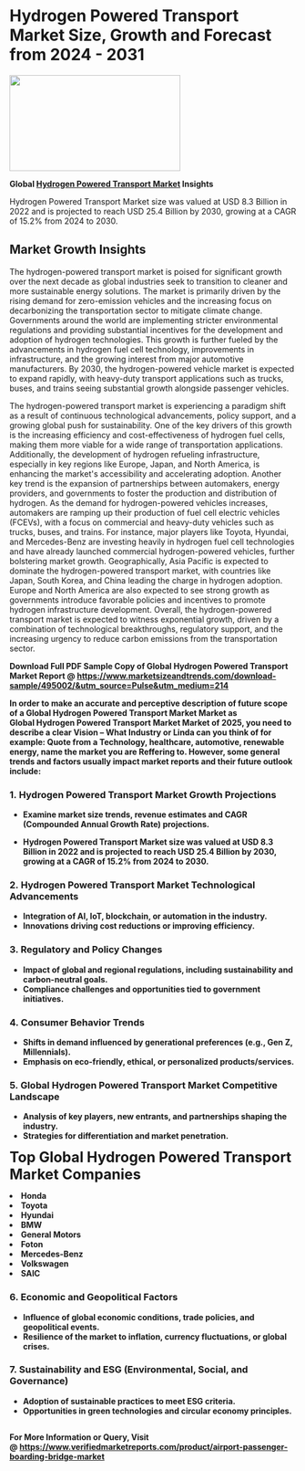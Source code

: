 <H1>Hydrogen Powered Transport Market Size, Growth and Forecast from 2024 - 2031</H1><img class="aligncenter size-medium wp-image-584254" src="https://thirdeyenews.in/wp-content/uploads/2024/09/Global-Market-Research-300x168.jpeg" alt="" width="300" height="168" /><p><strong>Global&nbsp;<a href="https://www.marketsizeandtrends.com/download-sample/495002/&amp;utm_source=Pulse&amp;utm_medium=214">Hydrogen Powered Transport Market</a> Insights</strong></p><p>Hydrogen Powered Transport Market size was valued at USD 8.3 Billion in 2022 and is projected to reach USD 25.4 Billion by 2030, growing at a CAGR of 15.2% from 2024 to 2030.</p><p><h2>Market Growth Insights</h2> <p>The hydrogen-powered transport market is poised for significant growth over the next decade as global industries seek to transition to cleaner and more sustainable energy solutions. The market is primarily driven by the rising demand for zero-emission vehicles and the increasing focus on decarbonizing the transportation sector to mitigate climate change. Governments around the world are implementing stricter environmental regulations and providing substantial incentives for the development and adoption of hydrogen technologies. This growth is further fueled by the advancements in hydrogen fuel cell technology, improvements in infrastructure, and the growing interest from major automotive manufacturers. By 2030, the hydrogen-powered vehicle market is expected to expand rapidly, with heavy-duty transport applications such as trucks, buses, and trains seeing substantial growth alongside passenger vehicles.</p> <p><strong></strong></p> <p>The hydrogen-powered transport market is experiencing a paradigm shift as a result of continuous technological advancements, policy support, and a growing global push for sustainability. One of the key drivers of this growth is the increasing efficiency and cost-effectiveness of hydrogen fuel cells, making them more viable for a wide range of transportation applications. Additionally, the development of hydrogen refueling infrastructure, especially in key regions like Europe, Japan, and North America, is enhancing the market's accessibility and accelerating adoption. Another key trend is the expansion of partnerships between automakers, energy providers, and governments to foster the production and distribution of hydrogen. As the demand for hydrogen-powered vehicles increases, automakers are ramping up their production of fuel cell electric vehicles (FCEVs), with a focus on commercial and heavy-duty vehicles such as trucks, buses, and trains. For instance, major players like Toyota, Hyundai, and Mercedes-Benz are investing heavily in hydrogen fuel cell technologies and have already launched commercial hydrogen-powered vehicles, further bolstering market growth. Geographically, Asia Pacific is expected to dominate the hydrogen-powered transport market, with countries like Japan, South Korea, and China leading the charge in hydrogen adoption. Europe and North America are also expected to see strong growth as governments introduce favorable policies and incentives to promote hydrogen infrastructure development. Overall, the hydrogen-powered transport market is expected to witness exponential growth, driven by a combination of technological breakthroughs, regulatory support, and the increasing urgency to reduce carbon emissions from the transportation sector.</p> <p><strong></p><p><span class=""><strong>Download Full PDF Sample Copy of Global Hydrogen Powered Transport Market Report</strong> @ <a href="https://www.marketsizeandtrends.com/download-sample/495002/&amp;utm_source=Pulse&amp;utm_medium=214" target="_blank">https://www.marketsizeandtrends.com/download-sample/495002/&amp;utm_source=Pulse&amp;utm_medium=214</a></span></p><p>In order to make an accurate and perceptive description of future scope of a Global&nbsp;Hydrogen Powered Transport Market Market as Global&nbsp;Hydrogen Powered Transport Market Market of 2025, you need to describe a clear Vision &ndash; What Industry or Linda can you think of for example: Quote from a Technology, healthcare, automotive, renewable energy, name the market you are Reffering to. However, some general trends and factors usually impact market reports and their future outlook include:</p><h3>1.&nbsp;<strong>Hydrogen Powered Transport Market Growth Projections</strong></h3><ul><li>Examine market size trends, revenue estimates and CAGR (Compounded Annual Growth Rate) projections.</li><li><p>Hydrogen Powered Transport Market size was valued at USD 8.3 Billion in 2022 and is projected to reach USD 25.4 Billion by 2030, growing at a CAGR of 15.2% from 2024 to 2030.</p></li></ul><h3>2.&nbsp;<strong>Hydrogen Powered Transport Market Technological Advancements</strong></h3><ul><li>Integration of AI, IoT, blockchain, or automation in the industry.</li><li>Innovations driving cost reductions or improving efficiency.</li></ul><h3>3.&nbsp;<strong>Regulatory and Policy Changes</strong></h3><ul><li>Impact of global and regional regulations, including sustainability and carbon-neutral goals.</li><li>Compliance challenges and opportunities tied to government initiatives.</li></ul><h3>4.&nbsp;<strong>Consumer Behavior Trends</strong></h3><ul><li>Shifts in demand influenced by generational preferences (e.g., Gen Z, Millennials).</li><li>Emphasis on eco-friendly, ethical, or personalized products/services.</li></ul><h3>5.&nbsp;<strong>Global Hydrogen Powered Transport Market Competitive Landscape</strong></h3><ul><li>Analysis of key players, new entrants, and partnerships shaping the industry.</li><li>Strategies for differentiation and market penetration.</li></ul><p data-pm-slice="1 1 []"><span style="color: inherit; font-family: inherit; font-size: 25px;">Top Global Hydrogen Powered Transport Market Companies</span></p><div class="" data-test-id=""><p><li>Honda</li><li> Toyota</li><li> Hyundai</li><li> BMW</li><li> General Motors</li><li> Foton</li><li> Mercedes-Benz</li><li> Volkswagen</li><li> SAIC</li></p></div><h3>6.&nbsp;<strong>Economic and Geopolitical Factors</strong></h3><ul><li>Influence of global economic conditions, trade policies, and geopolitical events.</li><li>Resilience of the market to inflation, currency fluctuations, or global crises.</li></ul><h3>7.&nbsp;<strong>Sustainability and ESG (Environmental, Social, and Governance)</strong></h3><ul><li>Adoption of sustainable practices to meet ESG criteria.</li><li>Opportunities in green technologies and circular economy principles.</li></ul><h2><strong style="font-size: 14px;">For More Information or Query, Visit @&nbsp;</strong><a style="background-color: #ffffff; font-size: 14px;" href="https://www.marketsizeandtrends.com/report/hydrogen-powered-transport-market/" target="_blank">https://www.verifiedmarketreports.com/product/airport-passenger-boarding-bridge-market</a></h2>
